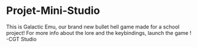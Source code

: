 # Projet-Mini-Studio
This is Galactic Emu, our brand new bullet hell game made for a school project!
For more info about the lore and the keybindings, launch the game !
-CGT Studio
